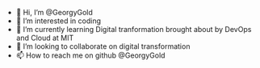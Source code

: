 - 👋 Hi, I’m @GeorgyGold
- 👀 I’m interested in coding
- 🌱 I’m currently learning Digital tranformation brought about by DevOps and Cloud at MIT
- 💞️ I’m looking to collaborate on digital transformation
- 📫 How to reach me on github @GeorgyGold

<!---
GeorgyGold/GeorgyGold is a ✨ special ✨ repository because its `README.md` (this file) appears on your GitHub profile.
You can click the Preview link to take a look at your changes.
--->
